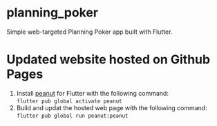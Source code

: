 # planning_poker
Simple web-targeted Planning Poker app built with Flutter.

# Updated website hosted on Github Pages
1. Install [peanut](https://pub.dev/packages/peanut#flutter) for Flutter with the following command:  
```flutter pub global activate peanut```
2. Build and updat the hosted web page with the following command:  
```flutter pub global run peanut:peanut```
